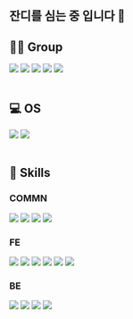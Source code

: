 ## 잔디를 심는 중 입니다 🌱 



<!-- https://dev.to/envoy_/150-badges-for-github-pnk#skills -->
<!-- https://simpleicons.org/ -->
**🤜🤛 Group**
---
<div>
  <img src="https://img.shields.io/badge/Slack-4A154B?style=for-the-badge&logo=slack&logoColor=white"/> 
  <img src="https://img.shields.io/badge/Jira-0052CC?style=for-the-badge&logo=Jira&logoColor=FFFFFF"/> 
  <img src="https://img.shields.io/badge/Bitbucket-0052CC?style=for-the-badge&logo=Bitbucket&logoColor=FFFFFF"/> 
  <img src="https://img.shields.io/badge/Confluence-172B4D?style=for-the-badge&logo=Confluence&logoColor=FFFFFF"/> 
  <img src="https://img.shields.io/badge/GitHub-100000?style=for-the-badge&logo=github&logoColor=white">
</div>
<br/>


**💻 OS**
---
<div>
  <img src="https://img.shields.io/badge/mac%20os-000000?style=for-the-badge&logo=apple&logoColor=white"> 
  <img src="https://img.shields.io/badge/Ubuntu-E95420?style=for-the-badge&logo=ubuntu&logoColor=white">
</div>
<br/>


**🚀 Skills**
---
<h3>COMMN</h3>  

<div>
  <img src="https://img.shields.io/badge/JavaScript-F7DF1E?style=for-the-badge&logo=javascript&logoColor=black"> 
  <img src="https://img.shields.io/badge/TypeScript-007ACC?style=for-the-badge&logo=typescript&logoColor=white"> 
  <img src="https://img.shields.io/badge/Jest-323330?style=for-the-badge&logo=Jest&logoColor=white"> 
  <img src="https://img.shields.io/badge/eslint-3A33D1?style=for-the-badge&logo=eslint&logoColor=white">
</div>

<h3>FE</h3>  

<div>
  <img src="https://img.shields.io/badge/HTML5-E34F26?style=for-the-badge&logo=html5&logoColor=white"> 
  <img src="https://img.shields.io/badge/CSS-239120?&style=for-the-badge&logo=css3&logoColor=white"> 
  <img src="https://img.shields.io/badge/Sass-CC6699?style=for-the-badge&logo=sass&logoColor=white"> 
  <img src="https://img.shields.io/badge/Ant Design-0170FE?style=for-the-badge&logo=Ant+Design&logoColor=FFFFFF"> 
  <img src="https://img.shields.io/badge/React-222222?style=for-the-badge&logo=React&logoColor=61DAFB"> 
  <img src="https://img.shields.io/badge/Next.js-white?style=for-the-badge&logo=Next.js&logoColor=000000">
</div>

<h3>BE</h3>  

<div>
  <img src="https://img.shields.io/badge/Node.js-339933?style=for-the-badge&logo=Node.js&logoColor=FFFFFF"> 
  <img src="https://img.shields.io/badge/MySQL-005C84?style=for-the-badge&logo=mysql&logoColor=white"> 
  <img src="https://img.shields.io/badge/MongoDB-4EA94B?style=for-the-badge&logo=mongodb&logoColor=white"> 
  <img src="https://img.shields.io/badge/Google_Cloud-4285F4?style=for-the-badge&logo=google-cloud&logoColor=white">
</div>
